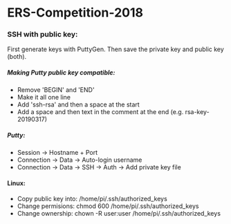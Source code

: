 # ERS-Competition-2018

### SSH with public key:
First generate keys with PuttyGen. Then save the private key and public key (both). 
##### Making Putty public key compatible:
  - Remove 'BEGIN' and 'END'
  - Make it all one line
  - Add 'ssh-rsa' and then a space at the start
  - Add a space and then text in the comment at the end (e.g. rsa-key-20190317)
##### Putty:
  - Session -> Hostname + Port
  - Connection -> Data -> Auto-login username
  - Connection -> Data -> SSH -> Auth -> Add private key file
#### Linux:
  - Copy public key into: /home/pi/.ssh/authorized_keys
  - Change permisions: chmod 600 /home/pi/.ssh/authorized_keys
  - Change ownership: chown -R user:user /home/pi/.ssh/authorized_keys
